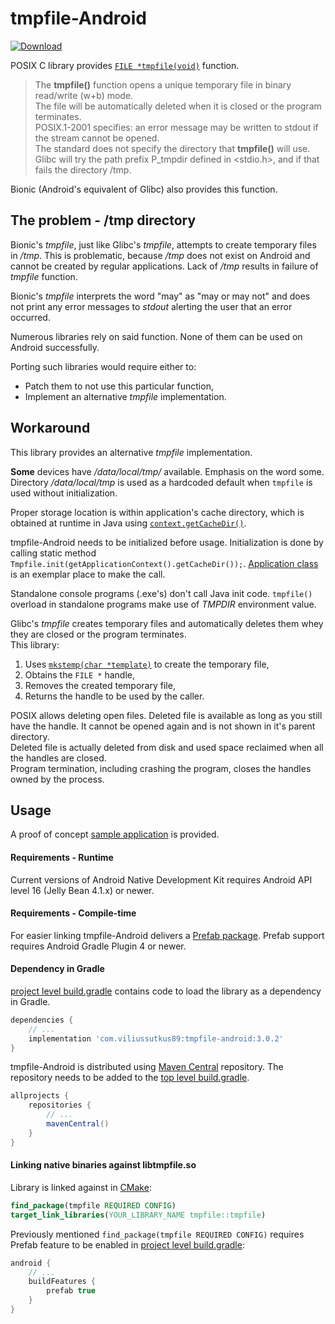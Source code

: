 # tmpfile-Android

[![Download](https://maven-badges.herokuapp.com/maven-central/com.viliussutkus89/tmpfile-android/badge.svg)](https://search.maven.org/artifact/com.viliussutkus89/tmpfile-android)


POSIX C library provides [`FILE *tmpfile(void)`](https://linux.die.net/man/3/tmpfile) function.
> The **tmpfile()** function opens a unique temporary file in binary read/write (w+b) mode.  
> The file will be automatically deleted when it is closed or the program terminates.  
> POSIX.1-2001 specifies: an error message may be written to stdout if the stream cannot be opened.  
> The standard does not specify the directory that **tmpfile()** will use.  
> Glibc will try the path prefix P_tmpdir defined in <stdio.h>, and if that fails the directory /tmp.

Bionic (Android's equivalent of Glibc) also provides this function.

## The problem - /tmp directory

Bionic's *tmpfile*, just like Glibc's *tmpfile*, attempts to create temporary files in */tmp*.
This is problematic, because */tmp* does not exist on Android and cannot be created by regular applications.
Lack of */tmp* results in failure of *tmpfile* function.

Bionic's *tmpfile* interprets the word "may" as "may or may not" and does not print any error messages to *stdout* alerting the user that an error occurred.

Numerous libraries rely on said function. None of them can be used on Android successfully.

Porting such libraries would require either to:
* Patch them to not use this particular function,
* Implement an alternative *tmpfile* implementation.

## Workaround

This library provides an alternative *tmpfile* implementation.

**Some** devices have */data/local/tmp/* available. Emphasis on the word some.  
Directory */data/local/tmp* is used as a hardcoded default when `tmpfile` is used without initialization.

Proper storage location is within application's cache directory, which is obtained at runtime in Java using
[`context.getCacheDir()`](https://developer.android.com/reference/android/content/Context.html#getCacheDir()).

tmpfile-Android needs to be initialized before usage. Initialization is done by calling static method `Tmpfile.init(getApplicationContext().getCacheDir());`.
[Application class](/sampleapp/app/src/main/java/com/viliussutkus89/android/tmpfile/sampleapp/MyApplication.java) is an exemplar place to make the call.

Standalone console programs (.exe's) don't call Java init code. `tmpfile()` overload in standalone programs make use of *TMPDIR* environment value.

Glibc's *tmpfile* creates temporary files and automatically deletes them whey they are closed or the program terminates.  
This library:
1) Uses [```mkstemp(char *template)```](https://linux.die.net/man/3/mkstemp) to create the temporary file,
2) Obtains the ```FILE *``` handle,
3) Removes the created temporary file,
4) Returns the handle to be used by the caller.

POSIX allows deleting open files.
Deleted file is available as long as you still have the handle.
It cannot be opened again and is not shown in it's parent directory.  
Deleted file is actually deleted from disk and used space reclaimed when all the handles are closed.  
Program termination, including crashing the program, closes the handles owned by the process.

## Usage

A proof of concept [sample application](sampleapp) is provided.

#### Requirements - Runtime
Current versions of Android Native Development Kit requires Android API level 16 (Jelly Bean 4.1.x) or newer.

#### Requirements - Compile-time
For easier linking tmpfile-Android delivers a [Prefab package](https://developer.android.com/studio/build/native-dependencies).
Prefab support requires Android Gradle Plugin 4 or newer.

#### Dependency in Gradle
[project level build.gradle](sampleapp/app/build.gradle) contains code to load the library as a dependency in Gradle.
```gradle
dependencies {
    // ...
    implementation 'com.viliussutkus89:tmpfile-android:3.0.2'
}
```

tmpfile-Android is distributed using [Maven Central](https://search.maven.org/artifact/com.viliussutkus89/tmpfile-android) repository.
The repository needs to be added to the [top level build.gradle](sampleapp/build.gradle).
```gradle
allprojects {
    repositories {
        // ...
        mavenCentral()
    }
}
```

#### Linking native binaries against libtmpfile.so

Library is linked against in [CMake](sampleapp/app/src/main/cpp/CMakeLists.txt):
```CMake
find_package(tmpfile REQUIRED CONFIG)
target_link_libraries(YOUR_LIBRARY_NAME tmpfile::tmpfile)
```

Previously mentioned `find_package(tmpfile REQUIRED CONFIG)` requires Prefab feature to be enabled in [project level build.gradle](sampleapp/app/build.gradle):
```groovy
android {
    // ...
    buildFeatures {
        prefab true
    }
}
```
